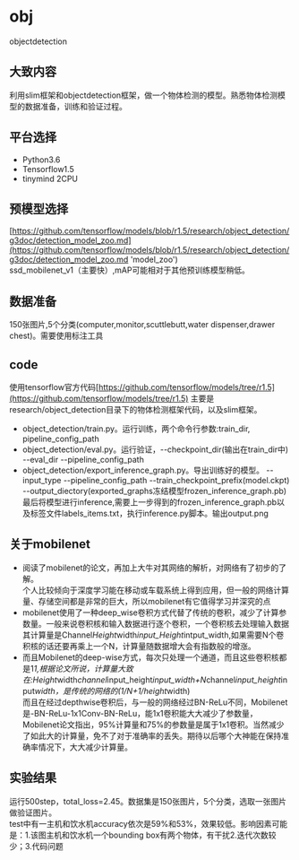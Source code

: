 # obj
objectdetection<br>
## 大致内容<br>
利用slim框架和objectdetection框架，做一个物体检测的模型。熟悉物体检测模型的数据准备，训练和验证过程。<br>
## 平台选择<br>

* Python3.6<br>
* Tensorflow1.5<br>
* tinymind 2CPU<br>
## 预模型选择
[https://github.com/tensorflow/models/blob/r1.5/research/object_detection/g3doc/detection_model_zoo.md](https://github.com/tensorflow/models/blob/r1.5/research/object_detection/g3doc/detection_model_zoo.md 'model_zoo')<br>
ssd_mobilenet_v1（主要快）,mAP可能相对于其他预训练模型稍低。
## 数据准备
150张图片,5个分类(computer,monitor,scuttlebutt,water dispenser,drawer chest)。需要使用标注工具<br>
## code
使用tensorflow官方代码[https://github.com/tensorflow/models/tree/r1.5](https://github.com/tensorflow/models/tree/r1.5)
主要是research/object_detection目录下的物体检测框架代码，以及slim框架。<br>
* object_detection/train.py。运行训练，两个命令行参数:train_dir, pipeline_config_path<br>
* object_detection/eval.py。运行验证，--checkpoint_dir(输出在train_dir中) --eval_dir --pipeline_config_path<br>
* object_detection/export_inference_graph.py。导出训练好的模型。 --input_type --pipeline_config_path --train_checkpoint_prefix(model.ckpt) --output_diectory(exported_graphs冻结模型frozen_inference_graph.pb)<br>
最后将模型进行inference,需要上一步得到的frozen_inference_graph.pb以及标签文件labels_items.txt，执行inference.py脚本。输出output.png<br>
## 关于mobilenet
* 阅读了mobilenet的论文，再加上大牛对其网络的解析，对网络有了初步的了解。<br>
个人比较倾向于深度学习能在移动或车载系统上得到应用，但一般的网络计算量、存储空间都是非常的巨大，所以mobilenet有它值得学习并深究的点<br>
* mobilenet使用了一种deep_wise卷积方式代替了传统的卷积，减少了计算参数量。一般来说卷积核和输入数据进行逐个卷积，一个卷积核去处理输入数据其计算量是Channel*Height*width*input_Height*intput_width,如果需要N个卷积核的话还要再乘上一个N，计算量随数据增大会有指数般的增涨。<br>
* 而且Mobilenet的deep-wise方式，每次只处理一个通道，而且这些卷积核都是1*1,根据论文所说，计算量大致在:Height*width*channel*input_height*input_width+N*channel*input_height*input*width，是传统的网络的(1/N+1/height*width)<br>
而且在经过depthwise卷积后，与一般的网络经过BN-ReLu不同，Mobilenet是-BN-ReLu-1x1Conv-BN-ReLu，能1x1卷积能大大减少了参数量，Mobilenet论文指出，95%计算量和75%的参数量是属于1x1卷积。当然减少了如此大的计算量，免不了对于准确率的丢失。期待以后哪个大神能在保持准确率情况下，大大减少计算量。<br>
## 实验结果<br>
运行500step，total_loss=2.45。数据集是150张图片，5个分类，选取一张图片做验证图片。<br>
test中有一主机和饮水机accuracy依次是59%和53%，效果较低。影响因素可能是：1.该图主机和饮水机一个bounding box有两个物体，有干扰2.迭代次数较少；3.代码问题<br>


